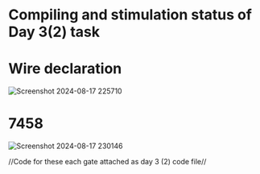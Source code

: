 # Compiling and stimulation status of Day 3(2) task
# Wire declaration  

 ![Screenshot 2024-08-17 225710](https://github.com/user-attachments/assets/094b1fa9-f7cc-45c7-82fc-0c1054ad399f)


# 7458

![Screenshot 2024-08-17 230146](https://github.com/user-attachments/assets/d7354a9b-6fea-44c0-a56c-d8a17c7419a5)
 
//Code for these each gate attached as day 3 (2) code file//
